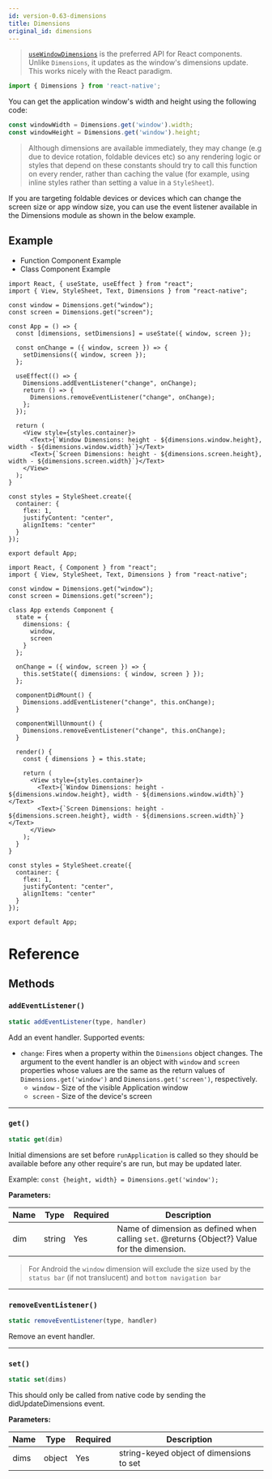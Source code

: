 ```yaml
---
id: version-0.63-dimensions
title: Dimensions
original_id: dimensions
---
```


> [`useWindowDimensions`](usewindowdimensions) is the preferred API for React components. Unlike `Dimensions`, it updates as the window's dimensions update. This works nicely with the React paradigm.

```jsx
import { Dimensions } from 'react-native';
```

You can get the application window's width and height using the following code:

```jsx
const windowWidth = Dimensions.get('window').width;
const windowHeight = Dimensions.get('window').height;
```

> Although dimensions are available immediately, they may change (e.g due to device rotation, foldable devices etc) so any rendering logic or styles that depend on these constants should try to call this function on every render, rather than caching the value (for example, using inline styles rather than setting a value in a `StyleSheet`).

If you are targeting foldable devices or devices which can change the screen size or app window size, you can use the event listener available in the Dimensions module as shown in the below example.

## Example

<div class="toggler">
  <ul role="tablist" class="toggle-syntax">
    <li id="functional" class="button-functional" aria-selected="false" role="tab" tabindex="0" aria-controls="functionaltab" onclick="displayTabs('syntax', 'functional')">
      Function Component Example
    </li>
    <li id="classical" class="button-classical" aria-selected="false" role="tab" tabindex="0" aria-controls="classicaltab" onclick="displayTabs('syntax', 'classical')">
      Class Component Example
    </li>
  </ul>
</div>

<block class="functional syntax" />

```SnackPlayer name=Dimensions
import React, { useState, useEffect } from "react";
import { View, StyleSheet, Text, Dimensions } from "react-native";

const window = Dimensions.get("window");
const screen = Dimensions.get("screen");

const App = () => {
  const [dimensions, setDimensions] = useState({ window, screen });

  const onChange = ({ window, screen }) => {
    setDimensions({ window, screen });
  };

  useEffect(() => {
    Dimensions.addEventListener("change", onChange);
    return () => {
      Dimensions.removeEventListener("change", onChange);
    };
  });

  return (
    <View style={styles.container}>
      <Text>{`Window Dimensions: height - ${dimensions.window.height}, width - ${dimensions.window.width}`}</Text>
      <Text>{`Screen Dimensions: height - ${dimensions.screen.height}, width - ${dimensions.screen.width}`}</Text>
    </View>
  );
}

const styles = StyleSheet.create({
  container: {
    flex: 1,
    justifyContent: "center",
    alignItems: "center"
  }
});

export default App;
```

<block class="classical syntax" />

```SnackPlayer name=Dimensions
import React, { Component } from "react";
import { View, StyleSheet, Text, Dimensions } from "react-native";

const window = Dimensions.get("window");
const screen = Dimensions.get("screen");

class App extends Component {
  state = {
    dimensions: {
      window,
      screen
    }
  };

  onChange = ({ window, screen }) => {
    this.setState({ dimensions: { window, screen } });
  };

  componentDidMount() {
    Dimensions.addEventListener("change", this.onChange);
  }

  componentWillUnmount() {
    Dimensions.removeEventListener("change", this.onChange);
  }

  render() {
    const { dimensions } = this.state;

    return (
      <View style={styles.container}>
        <Text>{`Window Dimensions: height - ${dimensions.window.height}, width - ${dimensions.window.width}`}</Text>
        <Text>{`Screen Dimensions: height - ${dimensions.screen.height}, width - ${dimensions.screen.width}`}</Text>
      </View>
    );
  }
}

const styles = StyleSheet.create({
  container: {
    flex: 1,
    justifyContent: "center",
    alignItems: "center"
  }
});

export default App;
```

<block class="endBlock syntax" />

# Reference

## Methods

### `addEventListener()`

```jsx
static addEventListener(type, handler)
```

Add an event handler. Supported events:

- `change`: Fires when a property within the `Dimensions` object changes. The argument to the event handler is an object with `window` and `screen` properties whose values are the same as the return values of `Dimensions.get('window')` and `Dimensions.get('screen')`, respectively.
  - `window` - Size of the visible Application window
  - `screen` - Size of the device's screen

---

### `get()`

```jsx
static get(dim)
```

Initial dimensions are set before `runApplication` is called so they should be available before any other require's are run, but may be updated later.

Example: `const {height, width} = Dimensions.get('window');`

**Parameters:**

| Name | Type   | Required | Description                                                                                  |
| ---- | ------ | -------- | -------------------------------------------------------------------------------------------- |
| dim  | string | Yes      | Name of dimension as defined when calling `set`. @returns {Object?} Value for the dimension. |

> For Android the `window` dimension will exclude the size used by the `status bar` (if not translucent) and `bottom navigation bar`

---

### `removeEventListener()`

```jsx
static removeEventListener(type, handler)
```

Remove an event handler.

---

### `set()`

```jsx
static set(dims)
```

This should only be called from native code by sending the didUpdateDimensions event.

**Parameters:**

| Name | Type   | Required | Description                              |
| ---- | ------ | -------- | ---------------------------------------- |
| dims | object | Yes      | string-keyed object of dimensions to set |
